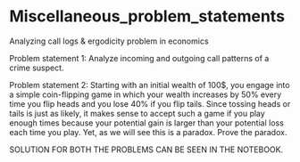 # Miscellaneous_problem_statements
Analyzing call logs &amp; ergodicity problem in economics

Problem statement 1: Analyze incoming and outgoing call patterns of a crime suspect.

Problem statement 2: Starting with an initial wealth of 100$, you engage into a simple coin-flipping game in which your wealth increases by 50% every time you flip heads and you lose 40% if you flip tails. Since tossing heads or tails is just as likely, it makes sense to accept such a game if you play enough times because your potential gain is larger than your potential loss each time you play. Yet, as we will see this is a paradox. Prove the paradox.

SOLUTION FOR BOTH THE PROBLEMS CAN BE SEEN IN THE NOTEBOOK.
